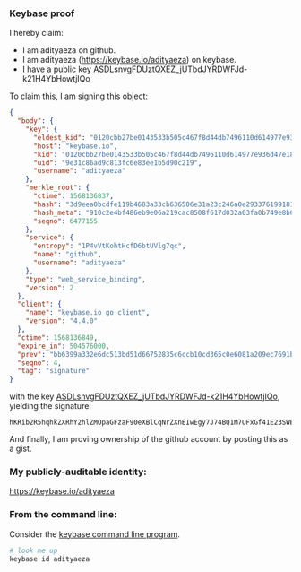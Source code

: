 ### Keybase proof

I hereby claim:

  * I am adityaeza on github.
  * I am adityaeza (https://keybase.io/adityaeza) on keybase.
  * I have a public key ASDLsnvgFDUztQXEZ_jUTbdJYRDWFJd-k21H4YbHowtjIQo

To claim this, I am signing this object:

```json
{
  "body": {
    "key": {
      "eldest_kid": "0120cbb27be0143533b505c467f8d44db7496110d614977e936d47e186c7a30b63210a",
      "host": "keybase.io",
      "kid": "0120cbb27be0143533b505c467f8d44db7496110d614977e936d47e186c7a30b63210a",
      "uid": "9e31c86ad9c813fc6e83ee1b5d90c219",
      "username": "adityaeza"
    },
    "merkle_root": {
      "ctime": 1568136837,
      "hash": "3d9eea0bcdfe119b4683a33cb636506e31a23c246a0e293376199181f8ba8aaf4ddb1cb3e61bb67d5143b725be2fa2403da1b41a6a4e60d4ab7923f1ec94723c",
      "hash_meta": "910c2e4bf486eb9e06a219cac8508f617d032a03fa0b749e8b693efbb5b642ad",
      "seqno": 6477155
    },
    "service": {
      "entropy": "1P4vVtKohtHcfD6btUVlg7qc",
      "name": "github",
      "username": "adityaeza"
    },
    "type": "web_service_binding",
    "version": 2
  },
  "client": {
    "name": "keybase.io go client",
    "version": "4.4.0"
  },
  "ctime": 1568136849,
  "expire_in": 504576000,
  "prev": "bb6399a332e6dc513bd51d66752835c6ccb10cd365c0e6081a209ec7691b72a1",
  "seqno": 4,
  "tag": "signature"
}
```

with the key [ASDLsnvgFDUztQXEZ_jUTbdJYRDWFJd-k21H4YbHowtjIQo](https://keybase.io/adityaeza), yielding the signature:

```
hKRib2R5hqhkZXRhY2hlZMOpaGFzaF90eXBlCqNrZXnEIwEgy7J74BQ1M7UFxGf41E23SWEQ1hSXfpNtR+GGx6MLYyEKp3BheWxvYWTESpcCBMQgu2OZozLm3FE71R1mdSg1xsyxDNNlwOYIGiCex2kbcqHEIF4rcOYxuyImIt/62GrvznKBXt3zE3NFcJHSisHqwUKZAgHCo3NpZ8RAOIUNPZEiGZ5cC22UM0v7WW7BInNWFRv6P781fl/rjviclBV9pXeHZPTk8bk6HUH5bO86f9udCrbg20jUEMjKB6hzaWdfdHlwZSCkaGFzaIKkdHlwZQildmFsdWXEIKIQ2sPJWd6hvBXtCVVf82X2JHtto0Uii61I825zvkfTo3RhZ80CAqd2ZXJzaW9uAQ==

```

And finally, I am proving ownership of the github account by posting this as a gist.

### My publicly-auditable identity:

https://keybase.io/adityaeza

### From the command line:

Consider the [keybase command line program](https://keybase.io/download).

```bash
# look me up
keybase id adityaeza
```
